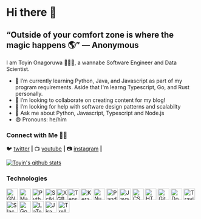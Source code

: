 # Hi there 👋

## “Outside of your comfort zone is where the magic happens 🌎” — Anonymous 

I am Toyin Onagoruwa 🙋🏻‍♂️, a wannabe Software Engineer and Data Scientist.

- 🌱 I’m currently learning Python, Java, and Javascript as part of my program requirements. Aside that I'm learng Typescript, Go, and Rust personally.
- 👯 I’m looking to collaborate on creating content for my blog!
- 🤔 I’m looking for help with software design patterns and scalabilty
- 💬 Ask me about Python, Javascript, Typescript and Node.js
- 😄 Pronouns: he/him

### Connect with Me 🤝🏻

🐦 [twitter][twitter] **|** 
📺 [youtube][youtube] **|** 
📷 [instagram][instagram] **|** 

[![Toyin's github stats](https://github-readme-stats.vercel.app/api?username=Toyin96)](https://github.com/Toyin96/github-readme-stats)

[youtube]: https://www.youtube.com/channel/UCGbaIhyFcY9nsPyDmkIVkmA
[twitter]: https://twitter.com/onagoruwatoyin9
[instagram]: https://www.instagram.com/sire_acidalia/

### Technologies

<a href="https://www.gnu.org/software/bash/"><img alt="GNU Bash" src='https://www.vectorlogo.zone/logos/gnu_bash/gnu_bash-icon.svg' width='30'/></a>
<a href="https://manjaro.org/"><img alt="Manjaro" src='https://upload.wikimedia.org/wikipedia/commons/thumb/3/3e/Manjaro-logo.svg/512px-Manjaro-logo.svg.png' width='30'/></a>
<a href="https://www.python.org/"><img alt="Python" src='https://www.vectorlogo.zone/logos/python/python-icon.svg' width='30'/></a>
<a href="https://scikit-learn.org"><img alt="Scikit-learn" src='https://upload.wikimedia.org/wikipedia/commons/0/05/Scikit_learn_logo_small.svg' width='30'/><a href="https://xgboost.ai/"><img alt="XGBoost" src='https://upload.wikimedia.org/wikipedia/commons/6/69/XGBoost_logo.png' width='30'/><a href="https://www.tensorflow.org/"><img alt="Tensorflow" src='https://www.vectorlogo.zone/logos/tensorflow/tensorflow-icon.svg' width='30'/></a>
<a href="https://www.keras.io/"><img alt="Keras" src='https://raw.githubusercontent.com/valohai/ml-logos/5127528b5baadb77a6ea4b999a47b4e86bf0f98b/keras.svg' width='30'/></a>
<a href="https://numpy.org/"><img alt="NumPy" src='https://www.vectorlogo.zone/logos/numpy/numpy-icon.svg' width='30'/></a>
<a href="https://pandas.pydata.org/"><img alt="Pandas" src='https://simpleicons.org/icons/pandas.svg' width='30'/></a>
<a href="https://en.wikipedia.org/wiki/JavaScript"><img alt="JavaScrip" src='https://upload.vectorlogo.zone/logos/javascript/images/239ec8a4-163e-4792-83b6-3f6d96911757.svg' width='30'/></a>
<a href="https://en.wikipedia.org/wiki/CSS"><img alt="CSS" src='https://raw.githubusercontent.com/manuelbieh/logo-file-icons/0791cbe1bce5d06034087bf70f6d45bb6635c20d/icons/css.svg' width='30'/></a>
<a href="https://en.wikipedia.org/wiki/HTML5/"><img alt="HTML" src='https://raw.githubusercontent.com/uditkumar489/Icon-pack/44e9bfd92c879c063dadb83851aef6b347ea0ce8/Social%20media/Die%20cut%20-%20transparent/svg/030-html-5.svg' width='30'/></a>
<a href="https://git-scm.com/"><img alt="Git" src='https://www.vectorlogo.zone/logos/git-scm/git-scm-icon.svg' width='30'/></a>
<a href="https://www.docker.com//"><img alt="Docker" src='https://www.vectorlogo.zone/logos/docker/docker-icon.svg' width='30'/></a>
<a href="https://travis-ci.org/"><img alt="Travis CI" src='https://www.vectorlogo.zone/logos/travis-ci/travis-ci-icon.svg' width='30'/></a>
<a href="https://slack.com/"><img alt="Slack" src='https://www.vectorlogo.zone/logos/slack/slack-icon.svg' width='30'/></a>
<a href="https://cloud.google.com/"><img alt="Google Cloud" src='https://www.vectorlogo.zone/logos/google_cloud/google_cloud-icon.svg' width='30'/></a>
<a href="https://www.latex-project.org"><img alt="LaTeX" src='https://simpleicons.org/icons/latex.svg' width='30'/></a>
<a href="https://jira.com"><img alt="Jira" src='https://www.vectorlogo.zone/logos/atlassian_jira/atlassian_jira-icon.svg' width='30'/></a>
<a href="https://trello.com/"><img alt="Trello" src='https://www.vectorlogo.zone/logos/trello/trello-icon.svg' width='30'/></a>
</a>

